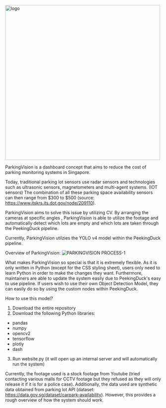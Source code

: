 
<img width="500" alt="logo" src="https://user-images.githubusercontent.com/81916103/213084910-7ab22d82-29e8-492e-a590-d25dfd7a2707.png">


ParkingVision is a dashboard concept that aims to reduce the cost of parking monitoring systems in Singapore.

Today, traditional parking lot sensors use radar sensors and technologies such as ultrasonic sensors, magnetometers and multi-agent systems. (IOT sensors) The combination of all these parking space availability sensors can then range from $300 to $500 (source: https://www.itskrs.its.dot.gov/node/209110). 

ParkingVision aims to solve this issue by utilizing CV. By arranging the cameras at specific angles , ParkingVision is able to utilize the footage and automatically detect which lots are empty and which lots are taken through the PeekingDuck pipeline. 

Currently, ParkingVision utilzies the YOLO v4 model within the PeekingDuck pipeline.


Overview of ParkingVision:
![PARKINGVISION PROCESS-1](https://user-images.githubusercontent.com/81916103/213085371-e420355b-5256-4e2b-90b3-7f32763444e8.png)


What makes ParkingVision so special is that it is extremely flexible. As it is only written in Python (except for the CSS styling sheet), users only need to learn Python in order to make the changes they want. Furthermore, maintainers are able to update the system easily due to PeekingDuck's easy to use pipeline. If users wish to use their own Object Detection Model, they can easily do so by using the custom nodes within PeekingDuck.


How to use this model?
1. Download the entire repository
2. Download the following Python libraries: 
 - pandas
 - numpy
 - opencv2
 - tensorflow
 - plotly
 - dash

3. Run website.py (it will open up an internal server and will automatically run the system)


Currently, the footage used is a stock footage from Youtube (tried contacting various malls for CCTV footage but they refused as they will only release it if it is for a police case). Additionally, the data used are synthetic data obtained from parking lot API (dataset: https://data.gov.sg/dataset/carpark-availability). However, this provides a rough overview of how the system should work. 
